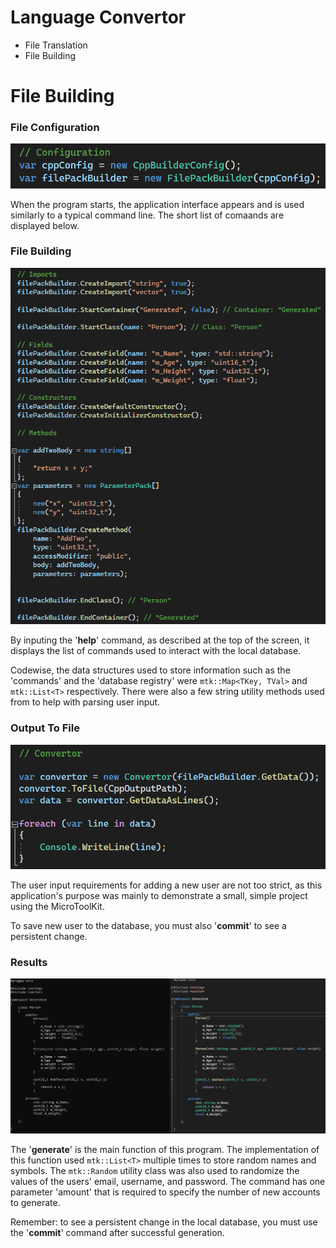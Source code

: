 # Language Convertor

* File Translation
* File Building

# File Building

### File Configuration
![File Configuration](https://github.com/Zoobop/LanguageConvertor/blob/master/gitImages/Git.Image_01.png "File Configuration")

When the program starts, the application interface appears and is used similarly to a typical command line. The short list of comaands are displayed below.

### File Building
![File Building](https://github.com/Zoobop/LanguageConvertor/blob/master/gitImages/Git.Image_02.png "File Building")

By inputing the '**help**' command, as described at the top of the screen, it displays the list of commands used to interact with the local database.

Codewise, the data structures used to store information such as the 'commands' and the 'database registry' were ```mtk::Map<TKey, TVal>``` and ```mtk::List<T>``` respectively. There were also a few string utility methods used from to help with parsing user input.

### Output To File
![Output To File](https://github.com/Zoobop/LanguageConvertor/blob/master/gitImages/Git.Image_03.png "Output")

The user input requirements for adding a new user are not too strict, as this application's purpose was mainly to demonstrate a small, simple project using the MicroToolKit.

To save new user to the database, you must also '**commit**' to see a persistent change.

### Results
![Output](https://github.com/Zoobop/LanguageConvertor/blob/master/gitImages/Git.Image_04.png "Output")

The '**generate**' is the main function of this program. The implementation of this function used ```mtk::List<T>``` multiple times to store random names and symbols. The ```mtk::Random``` utility class was also used to randomize the values of the users' email, username, and password. The command has one parameter 'amount' that is required to specify the number of new accounts to generate.

Remember: to see a persistent change in the local database, you must use the '**commit**' command after successful generation.
